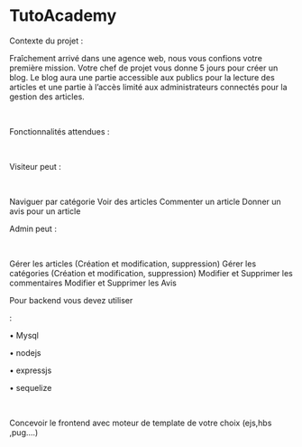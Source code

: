# TutoAcademy


Contexte du projet :


Fraîchement arrivé dans une agence web, nous vous confions votre première mission. Votre chef de projet vous donne 5 jours pour créer un blog. Le blog aura une partie accessible aux publics pour la lecture des articles et une partie à l’accès limité aux administrateurs connectés pour la gestion des articles.

​

Fonctionnalités attendues :

​

Visiteur peut :

​

Naviguer par catégorie Voir des articles
Commenter un article
Donner un avis pour un article
​

Admin peut :

​

Gérer les articles (Création et modification, suppression)
Gérer les catégories (Création et modification, suppression)
Modifier et Supprimer les commentaires
Modifier et Supprimer les Avis
​

Pour backend vous devez utiliser

:

• Mysql

• nodejs

• expressjs

• sequelize

​

Concevoir le frontend avec moteur de template de votre choix (ejs,hbs ,pug….)
